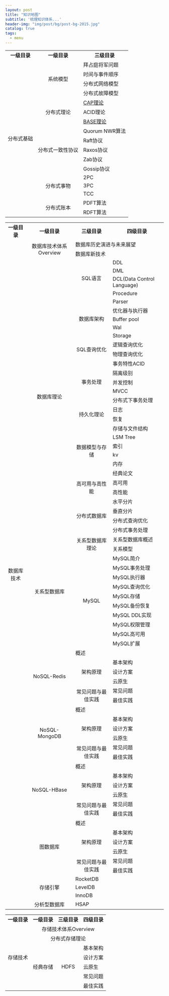 ```yaml
---
layout: post
title: "知识地图"
subtitle: '梳理知识体系...'
header-img: "img/post/bg/post-bg-2015.jpg"
catalog: true
tags:
  - menu
---
```


<table>
    <tr>
        <td colspan="1" style="text-align: center;vertical-align:middle;"><b>一级目录</b></td>
        <td colspan="1" style="text-align: center;vertical-align:middle;"><b>一级目录</b></td>
        <td colspan="1" style="text-align: center;vertical-align:middle;"><b>三级目录</b></td>
    </tr>
    <tr>
        <td rowspan="18" style="text-align: center;vertical-align:middle;">分布式基础</td>
        <td rowspan="4" style="text-align: center;vertical-align:middle;">系统模型</td>
        <td>拜占庭将军问题</td>
    </tr>
    <tr>
       <td>时间与事件顺序</td>
    </tr>
    <tr>
       <td>分布式网络模型</td>
    </tr>
    <tr>
        <td>分布式故障模型</td>
    </tr>
    <tr>
        <td rowspan="3" style="text-align: center;vertical-align:middle;">分布式理论</td>
        <td><a href="https://bailing1992.github.io/2023/09/18/%E5%88%86%E5%B8%83%E5%BC%8F-%E7%B3%BB%E5%88%97-%E7%90%86%E8%AE%BA%E5%9F%BA%E7%A1%80/#cpa%E5%8E%9F%E7%90%86">CAP理论</a>
        </td>
    </tr>
    <tr>
        <td>ACID理论</td>
    </tr>
    <tr>
        <td>
        <a href="https://bailing1992.github.io/2023/09/18/%E5%88%86%E5%B8%83%E5%BC%8F-%E7%B3%BB%E5%88%97-%E7%90%86%E8%AE%BA%E5%9F%BA%E7%A1%80/#base-%E7%90%86%E8%AE%BA">BASE理论</a></td>
    </tr>
    <tr>
        <td rowspan="5" style="text-align: center;vertical-align:middle;">分布式一致性协议</td>
        <td>Quorum NWR算法</td>
    </tr>
    <tr>
        <td>Raft协议</td>
    </tr>
    <tr>
        <td>Raxos协议</td>
    </tr>
    <tr>
        <td>Zab协议</td>
    </tr>
    <tr>
        <td>Gossip协议</td>
    </tr>
    <tr>
        <td rowspan="3" style="text-align: center;vertical-align:middle;">分布式事物</td>
        <td>2PC</td>
    </tr>
    <tr>
        <td>3PC</td>
    </tr>
    <tr>
        <td>TCC</td>
    </tr>
    <tr>
        <td rowspan="2" style="text-align: center;vertical-align:middle;">分布式账本</td>
        <td>PDFT算法</td>
    </tr>
    <tr>
        <td>RDFT算法</td>
    </tr>

</table>

<table>
    <tr>
        <td colspan="1" style="text-align: center;vertical-align:middle;"><b>一级目录</b></td>
        <td colspan="1" style="text-align: center;vertical-align:middle;"><b>一级目录</b></td>
        <td colspan="1" style="text-align: center;vertical-align:middle;"><b>三级目录</b></td>
        <td colspan="1" style="text-align: center;vertical-align:middle;"><b>四级目录</b></td>
    </tr>
    <tr>
        <td rowspan="100" style="text-align: center;vertical-align:middle;">数据库技术</td>
        <td rowspan="2" style="text-align: center;vertical-align:middle;">数据库技术体系Overview</td>
        <td colspan="2">数据库历史演进与未来展望</td>
    </tr>
    <tr>
        <td colspan="2">数据库新技术</td>
    </tr>
    <tr>
        <td rowspan="30" style="text-align: center;vertical-align:middle;">数据库理论</td>
        <td rowspan="4" style="text-align: center;vertical-align:middle;">SQL语言</td>
        <td>DDL</td>
    </tr>
    <tr>
        <td>DML</td>
    </tr>
    <tr>
        <td>DCL(Data Control Language)</td>
    </tr>
    <tr>
        <td>Procedure</td>
    </tr>
    <tr>
         <td rowspan="5" style="text-align: center;vertical-align:middle;">数据库架构</td>
        <td>Parser</td>
    </tr>
    <tr>
        <td>优化器与执行器</td>
    </tr>
    <tr>
        <td>Buffer pool</td>
    </tr>
    <tr>
        <td>Wal</td>
    </tr>
    <tr>
        <td>Storage</td>
    </tr>
    <tr>
         <td rowspan="2" style="text-align: center;vertical-align:middle;">SQL查询优化</td>
        <td>逻辑查询优化</td>
    </tr>
    <tr>
        <td>物理查询优化</td>
    </tr>
    <tr>
         <td rowspan="5" style="text-align: center;vertical-align:middle;">事务处理</td>
        <td>事务特性ACID</td>
    </tr>
    <tr>
        <td>隔离级别</td>
    </tr>
    <tr>
        <td>并发控制</td>
    </tr>
    <tr>
        <td>MVCC</td>
    </tr>
    <tr>
        <td>分布式下事务处理</td>
    </tr>
    <tr>
         <td rowspan="2" style="text-align: center;vertical-align:middle;">持久化理论</td>
        <td>日志</td>
    </tr>
    <tr>
        <td>恢复</td>
    </tr>
    <tr>
         <td rowspan="6" style="text-align: center;vertical-align:middle;">数据模型与存储</td>
        <td>存储与文件结构</td>
    </tr>
    <tr>
        <td>LSM Tree</td>
    </tr>
    <tr>
        <td>索引</td>
    </tr>
    <tr>
        <td>kv</td>
    </tr>
    <tr>
        <td>内存</td>
    </tr>
    <tr>
        <td>经典论文</td>
    </tr>
    <tr>
         <td rowspan="2" style="text-align: center;vertical-align:middle;">高可用与高性能</td>
        <td>高可用</td>
    </tr>
    <tr>
        <td>高性能</td>
    </tr>
     <tr>
         <td rowspan="4" style="text-align: center;vertical-align:middle;">分布式数据库</td>
        <td>水平分片</td>
    </tr>
    <tr>
        <td>垂直分片</td>
    </tr>
    <tr>
        <td>分布式查询优化</td>
    </tr>
    <tr>
        <td>分布式事务处理</td>
    </tr>
    <tr>
        <td rowspan="12" style="text-align: center;vertical-align:middle;">关系型数据库</td>
        <td rowspan="2" style="text-align: center;vertical-align:middle;">关系型数据库理论</td>
        <td>关系型数据库概述</td>
    </tr>
    <tr>
        <td>关系模型</td>
    </tr>
    <tr>
         <td rowspan="10" style="text-align: center;vertical-align:middle;">MySQL</td>
        <td>MySQL简介</td>
    </tr>
    <tr>
        <td>MySQL事务处理</td>
    </tr>
    <tr>
        <td>MySQL执行器</td>
    </tr>
    <tr>
        <td>MySQL查询优化</td>
    </tr>
    <tr>
        <td>MySQL存储</td>
    </tr>
    <tr>
        <td>MySQL备份恢复</td>
    </tr>
    <tr>
        <td>MySQL DDL实现</td>
    </tr>
    <tr>
        <td>MySQL权限管理</td>
    </tr>
    <tr>
        <td>MySQL高可用</td>
    </tr>
    <tr>
        <td>MySQL扩展</td>
    </tr>
    <tr>
        <td rowspan="6" style="text-align: center;vertical-align:middle;">NoSQL-Redis</td>
        <td colspan="2" >概述</td>
    </tr>
    <tr>
         <td rowspan="3" style="text-align: center;vertical-align:middle;">架构原理</td>
        <td>基本架构</td>
    </tr>
    <tr>
        <td>设计方案</td>
    </tr>
    <tr>
        <td>云原生</td>
    </tr>
    <tr>
         <td rowspan="2" style="text-align: center;vertical-align:middle;">常见问题与最佳实践</td>
        <td>常见问题</td>
    </tr>
    <tr>
        <td>最佳实践</td>
    </tr>
    <tr>
        <td rowspan="6" style="text-align: center;vertical-align:middle;">NoSQL-MongoDB</td>
        <td colspan="2" >概述</td>
    </tr>
    <tr>
         <td rowspan="3" style="text-align: center;vertical-align:middle;">架构原理</td>
        <td>基本架构</td>
    </tr>
    <tr>
        <td>设计方案</td>
    </tr>
    <tr>
        <td>云原生</td>
    </tr>
    <tr>
         <td rowspan="2" style="text-align: center;vertical-align:middle;">常见问题与最佳实践</td>
        <td>常见问题</td>
    </tr>
    <tr>
        <td>最佳实践</td>
    </tr>
    <tr>
        <td rowspan="6" style="text-align: center;vertical-align:middle;">NoSQL-HBase</td>
        <td colspan="2" >概述</td>
    </tr>
    <tr>
         <td rowspan="3" style="text-align: center;vertical-align:middle;">架构原理</td>
        <td>基本架构</td>
    </tr>
    <tr>
        <td>设计方案</td>
    </tr>
    <tr>
        <td>云原生</td>
    </tr>
    <tr>
         <td rowspan="2" style="text-align: center;vertical-align:middle;">常见问题与最佳实践</td>
        <td>常见问题</td>
    </tr>
    <tr>
        <td>最佳实践</td>
    </tr>
    <tr>
        <td rowspan="6" style="text-align: center;vertical-align:middle;">图数据库</td>
        <td colspan="2" >概述</td>
    </tr>
    <tr>
         <td rowspan="3" style="text-align: center;vertical-align:middle;">架构原理</td>
        <td>基本架构</td>
    </tr>
    <tr>
        <td>设计方案</td>
    </tr>
    <tr>
        <td>云原生</td>
    </tr>
    <tr>
         <td rowspan="2" style="text-align: center;vertical-align:middle;">常见问题与最佳实践</td>
        <td>常见问题</td>
    </tr>
    <tr>
        <td>最佳实践</td>
    </tr>
    <tr>
        <td rowspan="3" style="text-align: center;vertical-align:middle;">存储引擎</td>
        <td colspan="2" >RocketDB</td>
    </tr>
    <tr>
        <td colspan="2">LevelDB</td>
    </tr>
    <tr>
        <td colspan="2">InnoDB</td>
    </tr>
    <tr>
        <td rowspan="6" style="text-align: center;vertical-align:middle;">分析型数据库</td>
        <td colspan="2" >HSAP</td>
    </tr>
</table>

<table>
    <tr>
        <td colspan="1" style="text-align: center;vertical-align:middle;"><b>一级目录</b></td>
        <td colspan="1" style="text-align: center;vertical-align:middle;"><b>一级目录</b></td>
        <td colspan="1" style="text-align: center;vertical-align:middle;"><b>三级目录</b></td>
        <td colspan="1" style="text-align: center;vertical-align:middle;"><b>四级目录</b></td>
    </tr>
    <tr>
        <td rowspan="100" style="text-align: center;vertical-align:middle;">存储技术</td>
        <td colspan="3" style="text-align: center;vertical-align:middle;">存储技术体系Overview</td>
    </tr>
    <tr>
        <td colspan="3" style="text-align: center;vertical-align:middle;">分布式存储理论</td>
    </tr>
     <tr>
        <td rowspan="25" style="text-align: center;vertical-align:middle;">经典存储</td>
        <td rowspan="5" style="text-align: center;vertical-align:middle;">HDFS</td>
        <td>基本架构</td>
    </tr>
    <tr>
        <td>设计方案</td>
    </tr>
    <tr>
        <td>云原生</td>
    </tr>
    <tr>
        <td>常见问题</td>
    </tr>
    <tr>
        <td>最佳实践</td>
    </tr>
